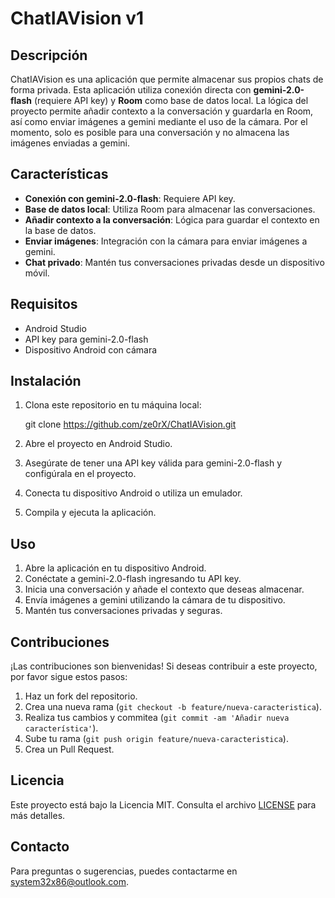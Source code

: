 # ChatIAVision v1

## Descripción

ChatIAVision es una aplicación que permite almacenar sus propios chats de forma privada. Esta aplicación utiliza conexión directa con **gemini-2.0-flash** (requiere API key) y **Room** como base de datos local. La lógica del proyecto permite añadir contexto a la conversación y guardarla en Room, así como enviar imágenes a gemini mediante el uso de la cámara. Por el momento, solo es posible para una conversación y no almacena las imágenes enviadas a gemini.

## Características

- **Conexión con gemini-2.0-flash**: Requiere API key.
- **Base de datos local**: Utiliza Room para almacenar las conversaciones.
- **Añadir contexto a la conversación**: Lógica para guardar el contexto en la base de datos.
- **Enviar imágenes**: Integración con la cámara para enviar imágenes a gemini.
- **Chat privado**: Mantén tus conversaciones privadas desde un dispositivo móvil.

## Requisitos

- Android Studio
- API key para gemini-2.0-flash
- Dispositivo Android con cámara

## Instalación

1. Clona este repositorio en tu máquina local:

    git clone https://github.com/ze0rX/ChatIAVision.git

2. Abre el proyecto en Android Studio.

3. Asegúrate de tener una API key válida para gemini-2.0-flash y configúrala en el proyecto.

4. Conecta tu dispositivo Android o utiliza un emulador.

5. Compila y ejecuta la aplicación.

## Uso

1. Abre la aplicación en tu dispositivo Android.
2. Conéctate a gemini-2.0-flash ingresando tu API key.
3. Inicia una conversación y añade el contexto que deseas almacenar.
4. Envía imágenes a gemini utilizando la cámara de tu dispositivo.
5. Mantén tus conversaciones privadas y seguras.

## Contribuciones

¡Las contribuciones son bienvenidas! Si deseas contribuir a este proyecto, por favor sigue estos pasos:

1. Haz un fork del repositorio.
2. Crea una nueva rama (`git checkout -b feature/nueva-caracteristica`).
3. Realiza tus cambios y commitea (`git commit -am 'Añadir nueva característica'`).
4. Sube tu rama (`git push origin feature/nueva-caracteristica`).
5. Crea un Pull Request.

## Licencia

Este proyecto está bajo la Licencia MIT. Consulta el archivo [LICENSE](LICENSE) para más detalles.

## Contacto

Para preguntas o sugerencias, puedes contactarme en system32x86@outlook.com.
